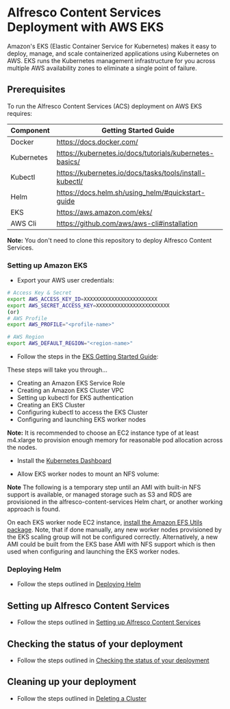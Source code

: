 # Alfresco Content Services Deployment with AWS EKS

Amazon's EKS (Elastic Container Service for Kubernetes) makes it easy to deploy, manage, and scale containerized applications using Kubernetes on AWS. EKS runs the Kubernetes management infrastructure for you across multiple AWS availability zones to eliminate a single point of failure.

## Prerequisites

To run the Alfresco Content Services (ACS) deployment on AWS EKS requires:

| Component   | Getting Started Guide |
| ------------| --------------------- |
| Docker      | https://docs.docker.com/ |
| Kubernetes  | https://kubernetes.io/docs/tutorials/kubernetes-basics/ |
| Kubectl     | https://kubernetes.io/docs/tasks/tools/install-kubectl/ |
| Helm        | https://docs.helm.sh/using_helm/#quickstart-guide |
| EKS         | https://aws.amazon.com/eks/ |
| AWS Cli     | https://github.com/aws/aws-cli#installation |

**Note:** You don't need to clone this repository to deploy Alfresco Content Services.


### Setting up Amazon EKS

* Export your AWS user credentials:
```bash
# Access Key & Secret
export AWS_ACCESS_KEY_ID=XXXXXXXXXXXXXXXXXXXXXXXX
export AWS_SECRET_ACCESS_KEY=XXXXXXXXXXXXXXXXXXXXXXXX
(or)
# AWS Profile
export AWS_PROFILE="<profile-name>"

# AWS Region
export AWS_DEFAULT_REGION="<region-name>"
```

* Follow the steps in the [EKS Getting Started Guide](https://docs.aws.amazon.com/eks/latest/userguide/getting-started.html):

These steps will take you through...
- Creating an Amazon EKS Service Role
- Creating an Amazon EKS Cluster VPC
- Setting up kubectl for EKS authentication
- Creating an EKS Cluster
- Configuring kubectl to access the EKS Cluster
- Configuring and launching EKS worker nodes

**Note:** It is recommended to choose an EC2 instance type of at least m4.xlarge to provision enough memory for reasonable pod allocation across the nodes.

* Install the [Kubernetes Dashboard](https://docs.aws.amazon.com/eks/latest/userguide/dashboard-tutorial.html)

* Allow EKS worker nodes to mount an NFS volume:

**Note** The following is a temporary step until an AMI with built-in NFS support is available, or managed storage such as S3 and RDS are provisioned in the alfresco-content-services Helm chart, or another working approach is found.

On each EKS worker node EC2 instance, [install the Amazon EFS Utils package](https://docs.aws.amazon.com/efs/latest/ug/using-amazon-efs-utils.html#installing-amazon-efs-utils). Note, that if done manually, any new worker nodes provisioned by the EKS scaling group will not be configured correctly. Alternatively, a new AMI could be built from the EKS base AMI with NFS support which is then used when configuring and launching the EKS worker nodes.

### Deploying Helm

* Follow the steps outlined in [Deploying Helm](https://github.com/Alfresco/acs-deployment/blob/master/docs/helm-deployment-aws_cloud.md#deploying-helm)

## Setting up Alfresco Content Services

* Follow the steps outlined in [Setting up Alfresco Content Services](https://github.com/Alfresco/acs-deployment/blob/master/docs/helm-deployment-aws_cloud.md#setting-up-alfresco-content-services)

## Checking the status of your deployment

* Follow the steps outlined in [Checking the status of your deployment](https://github.com/Alfresco/acs-deployment/blob/master/docs/helm-deployment-aws_cloud.md#checking-the-status-of-your-deployment)

## Cleaning up your deployment

* Follow the steps outlined in [Deleting a Cluster](https://docs.aws.amazon.com/eks/latest/userguide/delete-cluster.html)
